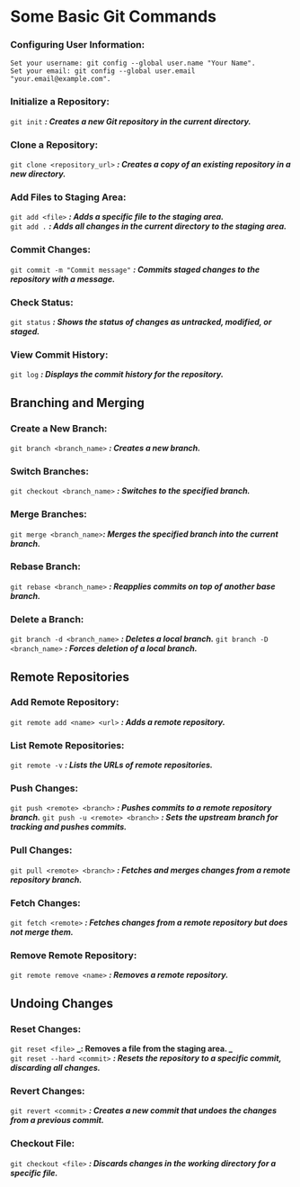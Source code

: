 # Some Basic Git Commands


### Configuring User Information:

```
Set your username: git config --global user.name "Your Name".
Set your email: git config --global user.email "your.email@example.com".
```

### Initialize a Repository:

```git init``` **_: Creates a new Git repository in the current directory._**

### Clone a Repository:

```git clone <repository_url>``` **_: Creates a copy of an existing repository in a new directory._**

### Add Files to Staging Area:

```git add <file>``` **_: Adds a specific file to the staging area._** <br>
```git add .```  **_: Adds all changes in the current directory to the staging area._**

### Commit Changes:

```git commit -m "Commit message"```  **_: Commits staged changes to the repository with a message._**

### Check Status:

```git status``` **_: Shows the status of changes as untracked, modified, or staged._**

### View Commit History:

```git log``` **_: Displays the commit history for the repository._**


## Branching and Merging

### Create a New Branch:
```git branch <branch_name>``` **_: Creates a new branch._**

### Switch Branches:
```git checkout <branch_name>``` **_: Switches to the specified branch._**

### Merge Branches:
```git merge <branch_name>```**_: Merges the specified branch into the current branch._**

### Rebase Branch:
```git rebase <branch_name>``` **_: Reapplies commits on top of another base branch._**

### Delete a Branch:

```git branch -d <branch_name>``` **_: Deletes a local branch._**
```git branch -D <branch_name>``` **_: Forces deletion of a local branch._**


## Remote Repositories

### Add Remote Repository:
```git remote add <name> <url>``` **_: Adds a remote repository._**

### List Remote Repositories:
```git remote -v``` **_: Lists the URLs of remote repositories._**

### Push Changes:
```git push <remote> <branch>``` **_: Pushes commits to a remote repository branch._**
```git push -u <remote> <branch>``` **_: Sets the upstream branch for tracking and pushes commits._**

### Pull Changes:
```git pull <remote> <branch>``` **_: Fetches and merges changes from a remote repository branch._**

### Fetch Changes:
```git fetch <remote>``` **_: Fetches changes from a remote repository but does not merge them._**

### Remove Remote Repository:
```git remote remove <name>``` **_: Removes a remote repository._**


## Undoing Changes

### Reset Changes:
```git reset <file>``` **_: Removes a file from the staging area. _** <br>
```git reset --hard <commit>``` **_: Resets the repository to a specific commit, discarding all changes._**

### Revert Changes:
```git revert <commit>``` **_: Creates a new commit that undoes the changes from a previous commit._**

### Checkout File:
```git checkout <file>``` **_: Discards changes in the working directory for a specific file._**
